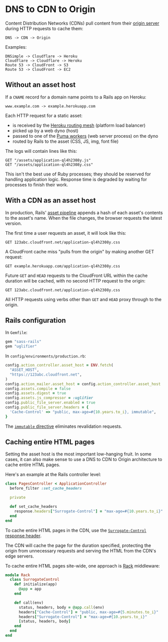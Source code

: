 # DNS to CDN to Origin

Content Distribution Networks (CDNs)
pull content from their [origin server] during HTTP requests to cache them:

[origin server]: https://www.rfc-editor.org/rfc/rfc9110.html#name-origin-server

```
DNS -> CDN -> Origin
```

Examples:

```
DNSimple -> Cloudflare -> Heroku
Cloudflare -> Cloudflare -> Heroku
Route 53 -> CloudFront -> S3
Route 53 -> CloudFront -> EC2
```

## Without an asset host

If a `CNAME` record for a domain name points to a Rails app on Heroku:

```
www.example.com -> example.herokuapp.com
```

Each HTTP request for a static asset:

- is received by the [Heroku routing mesh][mesh] (platform load balancer)
- picked up by a web dyno (host)
- passed to one of the [Puma workers][puma] (web server process) on the dyno
- routed by Rails to the asset (CSS, JS, img, font file)

[mesh]: https://devcenter.heroku.com/articles/http-routing
[puma]: https://devcenter.heroku.com/articles/deploying-rails-applications-with-the-puma-web-server

The logs will contain lines like this:

```
GET "/assets/application-ql4h2308y.js"
GET "/assets/application-ql4h2308y.css"
```

This isn't the best use of Ruby processes;
they should be reserved for handling application logic.
Response time is degraded by waiting for processes
to finish their work.

## With a CDN as an asset host

In production,
Rails' [asset pipeline] appends a hash of each asset's contents
to the asset's name.
When the file changes,
the browser requests the latest version.

[asset pipeline]: https://guides.rubyonrails.org/asset_pipeline.html

The first time a user requests an asset, it will look like this:

```
GET 123abc.cloudfront.net/application-ql4h2308y.css
```

A CloudFront cache miss "pulls from the origin" by making another GET request:

```
GET example.herokuapp.com/application-ql4h2308y.css
```

Future `GET` and `HEAD` requests
to the CloudFront URL within the cache duration
will be cached, with no second HTTP request to the origin:

```
GET 123abc.cloudfront.net/application-ql4h2308y.css
```

All HTTP requests using verbs other than `GET` and `HEAD`
proxy through to the origin.

## Rails configuration

In `Gemfile`:

```ruby
gem "sass-rails"
gem "uglifier"
```

In `config/environments/production.rb`:

```ruby
config.action_controller.asset_host = ENV.fetch(
  "ASSET_HOST",
  "https://123abc.cloudfront.net",
)
config.action_mailer.asset_host = config.action_controller.asset_host
config.assets.compile = false
config.assets.digest = true
config.assets.js_compressor = :uglifier
config.public_file_server.enabled = true
config.public_file_server.headers = {
  'Cache-Control' => "public, max-age=#{10.years.to_i}, immutable",
}
```

The [`immutable` directive][immutable] eliminates revalidation requests.

[immutable]: https://code.facebook.com/posts/557147474482256/this-browser-tweak-saved-60-of-requests-to-facebook/

## Caching entire HTML pages

Setting the asset host is the most important low-hanging fruit.
In some cases,
it can also make sense to use a DNS to CDN to Origin architecture
to cache entire HTML pages.

Here's an example at the Rails controller level:

```ruby
class PagesController < ApplicationController
  before_filter :set_cache_headers

  private

  def set_cache_headers
    response.headers["Surrogate-Control"] = "max-age=#{10.years.to_i}"
  end
end
```

To cache entire HTML pages in the CDN,
use the [`Surrogate-Control` response header][surrogate].

[surrogate]: https://www.w3.org/TR/edge-arch/

The CDN will cache the page for the duration specified,
protecting the origin from unnecessary requests
and serving the HTML from the CDN's edge servers.

To cache entire HTML pages site-wide,
one approach is [Rack](https://rack.github.io/) middleware:

```ruby
module Rack
  class SurrogateControl
    def initialize(app)
      @app = app
    end

    def call(env)
      status, headers, body = @app.call(env)
      headers["Cache-Control"] = "public, max-age=#{5.minutes.to_i}"
      headers["Surrogate-Control"] = "max-age=#{10.years.to_i}"
      [status, headers, body]
    end
  end
end
```
